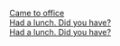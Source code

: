 
<a href="https://api.whatsapp.com/send?phone=+14438701456&text=Came to Office"> Came to office </a><br/>
<a href="https://api.whatsapp.com/send?phone=+14438701456&text=Had lunch.Did you have?"> Had a lunch. Did you have? </a><br/>
<a href="https://api.whatsapp.com/send?phone=+14438701456&text=Had lunch.Did you have?"> Had a lunch. Did you have? </a>
